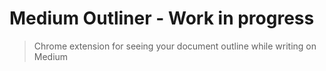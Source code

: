 # Medium Outliner - Work in progress

> Chrome extension for seeing your document outline while writing on Medium
